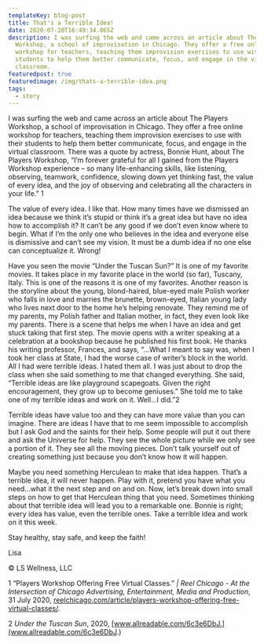 ```yaml
---
templateKey: blog-post
title: That's a Terrible Idea!
date: 2020-07-20T16:49:34.065Z
description: I was surfing the web and came across an article about The Players
  Workshop, a school of improvisation in Chicago. They offer a free online
  workshop for teachers, teaching them improvision exercises to use with their
  students to help them better communicate, focus, and engage in the virtual
  classroom.
featuredpost: true
featuredimage: /img/thats-a-terrible-idea.png
tags:
  - story
---
```

I was surfing the web and came across an article about The Players Workshop, a school of improvisation in Chicago. They offer a free online workshop for teachers, teaching them improvision exercises to use with their students to help them better communicate, focus, and engage in the virtual classroom. There was a quote by actress, Bonnie Hunt, about The Players Workshop, “I’m forever grateful for all I gained from the Players Workshop experience – so many life-enhancing skills, like listening, observing, teamwork, confidence, slowing down yet thinking fast, the value of every idea, and the joy of observing and celebrating all the characters in your life.” 1     

The value of every idea. I like that. How many times have we dismissed an idea because we think it’s stupid or think it’s a great idea but have no idea how to accomplish it? It can’t be any good if we don’t even know where to begin. What if I’m the only one who believes in the idea and everyone else is dismissive and can’t see my vision. It must be a dumb idea if no one else can conceptualize it. Wrong!    

Have you seen the movie “Under the Tuscan Sun?” It is one of my favorite movies. It takes place in my favorite place in the world (so far), Tuscany, Italy. This is one of the reasons it is one of my favorites. Another reason is the storyline about the young, blond-haired, blue-eyed male Polish worker who falls in love and marries the brunette, brown-eyed, Italian young lady who lives next door to the home he’s helping renovate. They remind me of my parents, my Polish father and Italian mother, in fact, they even look like my parents. There is a scene that helps me when I have an idea and get stuck taking that first step. The movie opens with a writer speaking at a celebration at a bookshop because he published his first book. He thanks his writing professor, Frances, and says, “…What I meant to say was, when I took her class at State, I had the worse case of writer’s block in the world. All I had were terrible ideas. I hated them all. I was just about to drop the class when she said something to me that changed everything. She said, “Terrible ideas are like playground scapegoats. Given the right encouragement, they grow up to become geniuses.” She told me to take one of my terrible ideas and work on it. Well…I did.”2     

Terrible ideas have value too and they can have more value than you can imagine. There are ideas I have that to me seem impossible to accomplish but I ask God and the saints for their help. Some people will put it out there and ask the Universe for help. They see the whole picture while we only see a portion of it. They see all the moving pieces. Don’t talk yourself out of creating something just because you don’t know how it will happen.      

Maybe you need something Herculean to make that idea happen. That’s a terrible idea, it will never happen. Play with it, pretend you have what you need…what it the next step and on and on. Now, let’s break down into small steps on how to get that Herculean thing that you need. Sometimes thinking about that terrible idea will lead you to a remarkable one. Bonnie is right; every idea has value, even the terrible ones. Take a terrible idea and work on it this week.

Stay healthy, stay safe, and keep the faith!

Lisa

© LS Wellness, LLC

1 “Players Workshop Offering Free Virtual Classes.” *\| Reel Chicago - At the Intersection of Chicago Advertising, Entertainment, Media and Production*, 31 July 2020, [reelchicago.com/article/players-workshop-offering-free-virtual-classes/](http://reelchicago.com/article/players-workshop-offering-free-virtual-classes/).

2 *Under the Tuscan Sun*, 2020, [www.allreadable.com/6c3e6DbJ.](www.allreadable.com/6c3e6DbJ.)